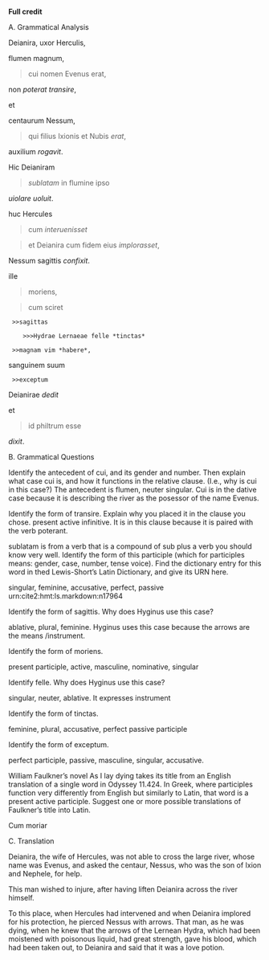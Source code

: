 **Full credit**

A. Grammatical Analysis

Deianira, uxor Herculis,

flumen magnum, 
 
>cui nomen Evenus erat, 

non *poterat* *transire*, 

et 

centaurum Nessum, 
  
 >qui filius Ixionis et Nubis *erat*, 

auxilium *rogavit*. 

 Hic Deianiram
 
 > *sublatam* in flumine ipso 
 
 *uiolare* *uoluit*. 

huc Hercules 
  
  >cum *interuenisset* 
  
  >et Deianira cum fidem eius *implorasset*, 

Nessum sagittis *confixit*.

ille 
  
  >moriens, 
  
  >cum sciret 
     
     >>sagittas 
        
        >>>Hydrae Lernaeae felle *tinctas* 
     
     >>magnam vim *habere*, 

sanguinem suum 
     
     >>exceptum 

Deianirae *dedit*

et 
  
  >id philtrum esse 

*dixit*.


B. Grammatical Questions

Identify the antecedent of cui, and its gender and number. Then explain what case cui is, and how it functions in the relative clause. (I.e., why is cui in this case?)
  The antecedent is flumen, neuter singular. Cui is in the dative case because it is describing the river as the posessor of the name Evenus. 

Identify the form of transire. Explain why you placed it in the clause you chose.
  present active infinitive. It is in this clause because it is paired with the verb poterant.

sublatam is from a verb that is a compound of sub plus a verb you should know very well. Identify the form of this participle (which for participles means: gender, case, number, tense voice). Find the dictionary entry for this word in thed Lewis-Short’s Latin Dictionary, and give its URN here.

singular, feminine, accusative, perfect, passive
urn:cite2:hmt:ls.markdown:n17964

Identify the form of sagittis. Why does Hyginus use this case?

ablative, plural, feminine. Hyginus uses this case because the arrows are the means /instrument. 

Identify the form of moriens.

present participle, active, masculine, nominative, singular

Identify felle. Why does Hyginus use this case?

singular, neuter, ablative. It expresses instrument

Identify the form of tinctas.

feminine, plural, accusative, perfect passive participle

Identify the form of exceptum.

perfect participle, passive, masculine, singular, accusative.

William Faulkner’s novel As I lay dying takes its title from an English translation of a single word in Odyssey 11.424. In Greek, where participles function very differently from English but similarly to Latin, that word is a present active participle. Suggest one or more possible translations of Faulkner’s title into Latin.

Cum moriar 



C. Translation

Deianira, the wife of Hercules, was not able to cross the large river, whose name was Evenus, and asked the centaur, Nessus, who was the son of Ixion and Nephele, for help. 

This man wished to injure, after having liften Deianira across the river himself. 

To this place, when Hercules had intervened and when Deianira implored for his protection, he pierced Nessus with arrows. That man, as he was dying, when he knew that the arrows of the Lernean Hydra, which had been moistened with poisonous liquid, had great strength, gave his blood, which had been taken out, to Deianira and said that it was a love potion.

